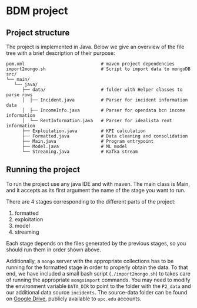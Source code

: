 BDM project
===========

Project structure
-----------------

The project is implemented in Java. Below we give an overview of the file tree
with a brief description of their purpose:

```
pom.xml                             # maven project dependencies
import2mongo.sh                     # Script to import data to mongoDB
src/
└── main/
   └── java/
      ├── data/                     # folder with Helper classes to parse rows
      │  ├── Incident.java          # Parser for incident information data
      │  ├── IncomeInfo.java        # Parser for opendata bcn income information
      │  └── RentInformation.java   # Parser for idealista rent information
      ├── Exploitation.java         # KPI calculation
      ├── Formatted.java            # Data cleaning and consolidation
      ├── Main.java                 # Program entrypoint
      ├── Model.java                # ML model
      └── Streaming.java            # Kafka stream
```

Running the project
-------------------

To run the project use any java IDE and with maven. The main class is Main, and
it accepts as its first argument the name of the stage you want to run.

There are 4 stages corresponding to the different parts of the project:

1. formatted
2. exploitation
3. model
4. streaming

Each stage depends on the files generated by the previous stages, so
you should run them in order shown above.

Additionally, a `mongo` server with the appropriate collections
has to be running for the formatted stage in order to properly
obtain the data. To that end, we have included a small bash
script (`./import2mongo.sh`) to takes care of running the appropriate
`mongoimport` commands. You may need to modify the environment variable
`DATA_DIR` to point to the folder with the `P2_data` and our additional
data source `incidents`. The source-data folder can be found on [Google Drive][1],
publicly available to `upc.edu` accounts.

[1]: https://drive.google.com/drive/folders/1YEM-KFpfD_NeFDo2gn7eCPuR2YHVxrQr?usp=sharing
